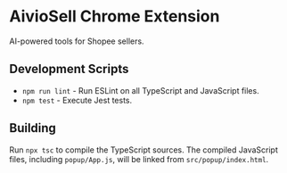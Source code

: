 # AivioSell Chrome Extension

AI-powered tools for Shopee sellers.

## Development Scripts

- `npm run lint` - Run ESLint on all TypeScript and JavaScript files.
- `npm test` - Execute Jest tests.

## Building

Run `npx tsc` to compile the TypeScript sources. The compiled JavaScript files, including `popup/App.js`, will be linked from `src/popup/index.html`.

